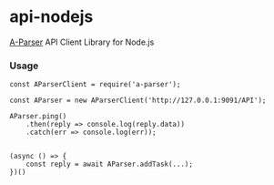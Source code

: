 # api-nodejs
[A-Parser](https://a-parser.com/) API Client Library for Node.js

### Usage
```
const AParserClient = require('a-parser');

const AParser = new AParserClient('http://127.0.0.1:9091/API');

AParser.ping()
    .then(reply => console.log(reply.data))
    .catch(err => console.log(err));


(async () => {
    const reply = await AParser.addTask(...);
})()
```